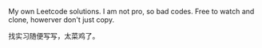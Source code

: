 My own Leetcode solutions.
I am not pro, so bad codes.
Free to watch and clone, howerver don't just copy.

找实习随便写写，太菜鸡了。